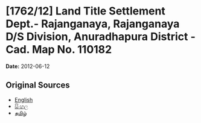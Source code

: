 # [1762/12] Land Title Settlement Dept.-  Rajanganaya, Rajanganaya D/S Division, Anuradhapura District - Cad. Map No. 110182

**Date:** 2012-06-12

## Original Sources

- [English](https://documents.gov.lk/view/extra-gazettes/2012/6/1762-12_E.pdf)
- [සිංහල](https://documents.gov.lk/view/extra-gazettes/2012/6/1762-12_S.pdf)
- [தமிழ்](https://documents.gov.lk/view/extra-gazettes/2012/6/1762-12_T.pdf)
